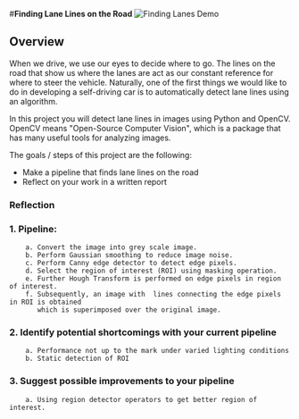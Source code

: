 #**Finding Lane Lines on the Road**
![Finding Lanes Demo](demo.gif)

Overview
---

When we drive, we use our eyes to decide where to go.  The lines on the road that show us where the lanes are act as our constant reference for where to steer the vehicle.  Naturally, one of the first things we would like to do in developing a self-driving car is to automatically detect lane lines using an algorithm.

In this project you will detect lane lines in images using Python and OpenCV.  OpenCV means "Open-Source Computer Vision", which is a package that has many useful tools for analyzing images.  

The goals / steps of this project are the following:
* Make a pipeline that finds lane lines on the road
* Reflect on your work in a written report

### Reflection

### 1. Pipeline:
		a. Convert the image into grey scale image.
		b. Perform Gaussian smoothing to reduce image noise.
		c. Perform Canny edge detector to detect edge pixels.
		d. Select the region of interest (ROI) using masking operation.
		e. Further Hough Transform is performed on edge pixels in region of interest.
		f. Subsequently, an image with  lines connecting the edge pixels in ROI is obtained
           which is superimposed over the original image.

### 2. Identify potential shortcomings with your current pipeline
		a. Performance not up to the mark under varied lighting conditions
		b. Static detection of ROI

### 3. Suggest possible improvements to your pipeline
		a. Using region detector operators to get better region of interest.